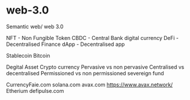 # web-3.0

Semantic web/ web 3.0

NFT - Non Fungible Token
CBDC - Central Bank digital currency
DeFi - Decentralised Finance
dApp - Decentralised app

Stablecoin
Bitcoin

Degital Asset 
Crypto currency
Pervasive vs non pervasive 
Centralised vs decentralised 
Permissioned vs non permissioned 
severeign fund



CurrencyFaie.com
solana.com
avax.com
https://www.avax.network/
Etherium
defipulse.com
